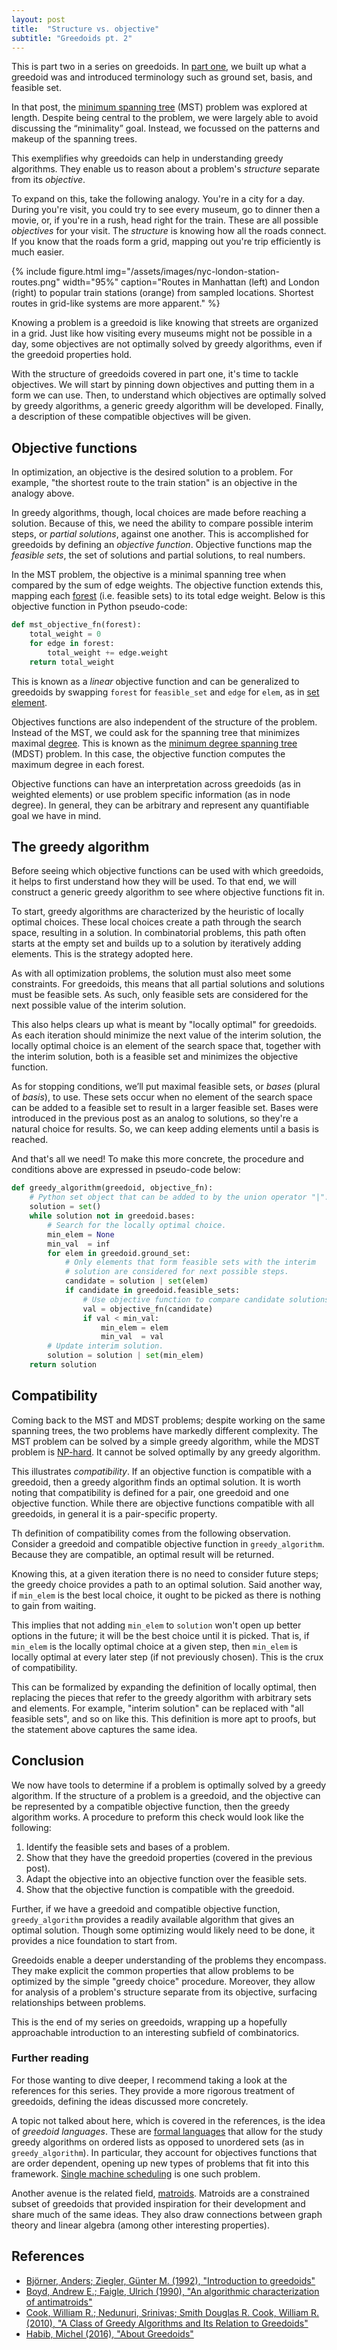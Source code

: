 ```yaml
---
layout: post
title:  "Structure vs. objective"
subtitle: "Greedoids pt. 2"
---
```


This is part two in a series on greedoids.
In [part one](/2022/03/greedoids-p1), we built up what a greedoid was 
and introduced terminology such as ground set, basis, and feasible set.

In that post, the [minimum spanning tree](https://courses.grainger.illinois.edu/cs225/fa2021/resources/mst/) (MST) problem was explored at length.
Despite being central to the problem, we were largely able to avoid discussing the “minimality” goal.
Instead, we focussed on the patterns and makeup of the spanning trees.

This exemplifies why greedoids can help in understanding greedy algorithms.
They enable us to reason about a problem's *structure* separate from its *objective*.

To expand on this, take the following analogy.
You're in a city for a day. 
During you're visit, you could try to see every museum, go to dinner then a movie, or, if you're in a rush, head right for the train.
These are all possible *objectives* for your visit.
The *structure* is knowing how all the roads connect.
If you know that the roads form a grid, mapping out you're trip efficiently is much easier.

{% include figure.html
    img="/assets/images/nyc-london-station-routes.png" width="95%"
    caption="Routes in Manhattan (left) and London (right)
        to popular train stations (orange) from sampled locations.
        Shortest routes in grid-like systems are more apparent."
%}

Knowing a problem is a greedoid is like knowing that streets are organized in a grid.
Just like how visiting every museums might not be possible in a day, some objectives are not optimally solved by greedy algorithms, even if the greedoid properties hold.

With the structure of greedoids covered in part one, it's time to tackle objectives.
We will start by pinning down objectives and putting them in a form we can use.
Then, to understand which objectives are optimally solved by greedy algorithms, a generic greedy algorithm will be developed.
Finally, a description of these compatible objectives will be given.


## Objective functions

In optimization, an objective is the desired solution to a problem.
For example, "the shortest route to the train station" is an objective in the analogy above.

In greedy algorithms, though, local choices are made before reaching a solution.
Because of this, we need the ability to compare possible interim steps, or *partial solutions*, against one another.
This is accomplished for greedoids by defining an *objective function*.
Objective functions map the *feasible sets*, the set of solutions and partial solutions, to real numbers.

In the MST problem, the objective is a minimal spanning tree when compared by the sum of edge weights.
The objective function extends this, mapping each [forest](https://en.wikipedia.org/wiki/Tree_(graph_theory)#Forest) (i.e. feasible sets) to its total edge weight.
Below is this objective function in Python pseudo-code:

```python
def mst_objective_fn(forest):
    total_weight = 0
    for edge in forest:
        total_weight += edge.weight
    return total_weight
```

This is known as a *linear* objective function and can be generalized to greedoids by swapping `forest` for `feasible_set` and `edge` for `elem`, as in [set element](https://en.wikipedia.org/wiki/Element_(mathematics)).

Objectives functions are also independent of the structure of the problem.
Instead of the MST, we could ask for the spanning tree that minimizes maximal [degree](https://en.wikipedia.org/wiki/Degree_(graph_theory)).
This is known as the [minimum degree spanning tree](https://en.wikipedia.org/wiki/Minimum_degree_spanning_tree) (MDST) problem.
In this case, the objective function computes the maximum degree in each forest.

Objective functions can have an interpretation across greedoids (as in weighted elements) or use problem specific information (as in node degree).
In general, they can be arbitrary and represent any quantifiable goal we have in mind.


## The greedy algorithm

Before seeing which objective functions can be used with which greedoids, it helps to first understand how they will be used.
To that end, we will construct a generic greedy algorithm to see where objective functions fit in.

To start, greedy algorithms are characterized by the heuristic of locally optimal choices.
These local choices create a path through the search space, resulting in a solution.
In combinatorial problems, this path often starts at the empty set and builds up to a solution by iteratively adding elements.
This is the strategy adopted here.

As with all optimization problems, the solution must also meet some constraints.
For greedoids, this means that all partial solutions and solutions must be feasible sets.
As such, only feasible sets are considered for the next possible value of the interim solution.

This also helps clears up what is meant by "locally optimal" for greedoids.
As each iteration should minimize the next value of the interim solution, 
the locally optimal choice is an element of the search space that, together with the interim solution,
both is a feasible set and minimizes the objective function.

As for stopping conditions, we’ll put maximal feasible sets, or *bases* (plural of *basis*), to use.
These sets occur when no element of the search space can be added to a feasible set to result in a larger feasible set.
Bases were introduced in the previous post as an analog to solutions, so they're a natural choice for results.
So, we can keep adding elements until a basis is reached.

And that's all we need! 
To make this more concrete, the procedure and conditions above are expressed in pseudo-code below:


```python
def greedy_algorithm(greedoid, objective_fn):
    # Python set object that can be added to by the union operator "|".
    solution = set()
    while solution not in greedoid.bases:
        # Search for the locally optimal choice.
        min_elem = None
        min_val  = inf
        for elem in greedoid.ground_set:
            # Only elements that form feasible sets with the interim
            # solution are considered for next possible steps.
            candidate = solution | set(elem)
            if candidate in greedoid.feasible_sets:
                # Use objective function to compare candidate solutions.
                val = objective_fn(candidate)
                if val < min_val:
                    min_elem = elem
                    min_val  = val
        # Update interim solution.
        solution = solution | set(min_elem)
    return solution
```


## Compatibility

Coming back to the MST and MDST problems; despite working on the same spanning trees, the two problems have markedly different complexity.
The MST problem can be solved by a simple greedy algorithm, while the MDST problem is [NP-hard](https://stackoverflow.com/questions/1857244/what-are-the-differences-between-np-np-complete-and-np-hard).
It cannot be solved optimally by any greedy algorithm.

This illustrates *compatibility*.
If an objective function is compatible with a greedoid, then a greedy algorithm finds an optimal solution.
It is worth noting that compatibility is defined for a pair, one greedoid and one objective function.
While there are objective functions compatible with all greedoids, in general it is a pair-specific property.

Th definition of compatibility comes from the following observation. 
Consider a greedoid and compatible objective function in `greedy_algorithm`.
Because they are compatible, an optimal result will be returned.

Knowing this, at a given iteration there is no need to consider future steps; the greedy choice provides a path to an optimal solution.
Said another way, if `min_elem` is the best local choice, it ought to be picked as there is nothing to gain from waiting.

This implies that not adding `min_elem` to `solution` won't open up better options in the future; it will be the best choice until it is picked.
That is, if `min_elem` is the locally optimal choice at a given step, then `min_elem` is locally optimal at every later step (if not previously chosen).
This is the crux of compatibility.

This can be formalized by expanding the definition of locally optimal, then replacing the pieces that refer to the greedy algorithm with arbitrary sets and elements.
For example, "interim solution" can be replaced with "all feasible sets", and so on like this.
This definition is more apt to proofs, but the statement above captures the same idea.


## Conclusion

We now have tools to determine if a problem is optimally solved by a greedy algorithm.
If the structure of a problem is a greedoid, and the objective can be represented by a compatible objective function, then the greedy algorithm works.
A procedure to preform this check would look like the following:

1. Identify the feasible sets and bases of a problem.
2. Show that they have the greedoid properties (covered in the previous post).
3. Adapt the objective into an objective function over the feasible sets.
4. Show that the objective function is compatible with the greedoid.
   
Further, if we have a greedoid and compatible objective function, `greedy_algorithm` provides a readily available algorithm that gives an optimal solution.
Though some optimizing would likely need to be done, it provides a nice foundation to start from.

Greedoids enable a deeper understanding of the problems they encompass.
They make explicit the common properties that allow problems to be optimized by the simple "greedy choice" procedure.
Moreover, they allow for analysis of a problem's structure separate from its objective, surfacing relationships between problems.

This is the end of my series on greedoids, wrapping up a hopefully approachable introduction to an interesting subfield of combinatorics.


### Further reading

For those wanting to dive deeper, I recommend taking a look at the references for this series.
They provide a more rigorous treatment of greedoids, defining the ideas discussed more concretely.

A topic not talked about here, which is covered in the references, is the idea of *greedoid languages*.
These are [formal languages](https://en.wikipedia.org/wiki/Formal_language) that allow for the study greedy algorithms on ordered lists as opposed to unordered sets (as in `greedy_algorithm`).
In particular, they account for objectives functions that are order dependent, opening up new types of problems that fit into this framework.
[Single machine scheduling](https://en.wikipedia.org/wiki/Single-machine_scheduling) is one such problem.

Another avenue is the related field, [matroids](https://en.wikipedia.org/wiki/Matroid).
Matroids are a constrained subset of greedoids that provided inspiration for their development and share much of the same ideas.
They also draw connections between graph theory and linear algebra (among other interesting properties).


## References

* [Björner, Anders; Ziegler, Günter M. (1992), "Introduction to greedoids"](https://www.mi.fu-berlin.de/math/groups/discgeom/ziegler/Preprintfiles/006PREPRINT.pdf?1397057423)
* [Boyd, Andrew E.; Faigle, Ulrich (1990), "An algorithmic characterization of antimatroids"](https://www.sciencedirect.com/science/article/pii/0166218X9090002T)
* [Cook, William R.; Nedunuri, Srinivas; Smith Douglas R. Cook, William R. (2010), "A Class of Greedy Algorithms and Its Relation to Greedoids"](https://link.springer.com/chapter/10.1007/978-3-642-14808-8_24)
* [Habib, Michel (2016), "About Greedoids"](https://www.irif.fr/~habib/Documents/greedoidesmpri16.pdf)